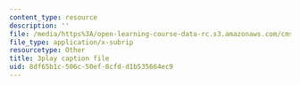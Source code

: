 ```yaml
---
content_type: resource
description: ''
file: /media/https%3A/open-learning-course-data-rc.s3.amazonaws.com/cms-608-game-design-fall-2010/8df65b1c506c50ef8cfdd1b535664ec9_68558.vtt
file_type: application/x-subrip
resourcetype: Other
title: 3play caption file
uid: 8df65b1c-506c-50ef-8cfd-d1b535664ec9
---
```

